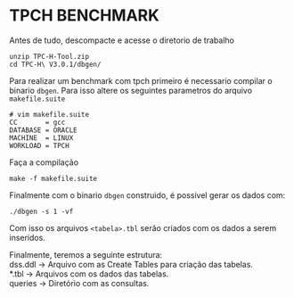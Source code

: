 # TPCH BENCHMARK

Antes de tudo, descompacte e acesse o diretorio de trabalho
```
unzip TPC-H-Tool.zip
cd TPC-H\ V3.0.1/dbgen/
```

Para realizar um benchmark com tpch primeiro é necessario compilar o binario `dbgen`. Para isso altere os seguintes parametros do arquivo `makefile.suite`
```
# vim makefile.suite
CC       = gcc
DATABASE = ORACLE
MACHINE  = LINUX
WORKLOAD = TPCH
```

Faça a compilação
```
make -f makefile.suite
```

Finalmente com o binario `dbgen` construido, é possivel gerar os dados com:
```
./dbgen -s 1 -vf
```

Com isso os arquivos `<tabela>.tbl` serão criados com os dados a serem inseridos.

Finalmente, teremos a seguinte estrutura:  
dss.ddl -> Arquivo com as Create Tables para criação das tabelas.  
*.tbl   -> Arquivos com os dados das tabelas.  
queries -> Diretório com as consultas.  


